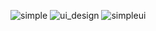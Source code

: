 ![simple](https://github.com/Ouma254/SimpleUIDemo/assets/100923180/002b7f5e-f932-4052-b1c2-24885626036b)
![ui_design](https://github.com/Ouma254/SimpleUIDemo/assets/100923180/754db5f8-6e67-4228-ab1a-a0c61bb4d518)
![simpleui](https://github.com/Ouma254/SimpleUIDemo/assets/100923180/a5de8c1d-b55e-4646-bcc4-572f55b27af0)
